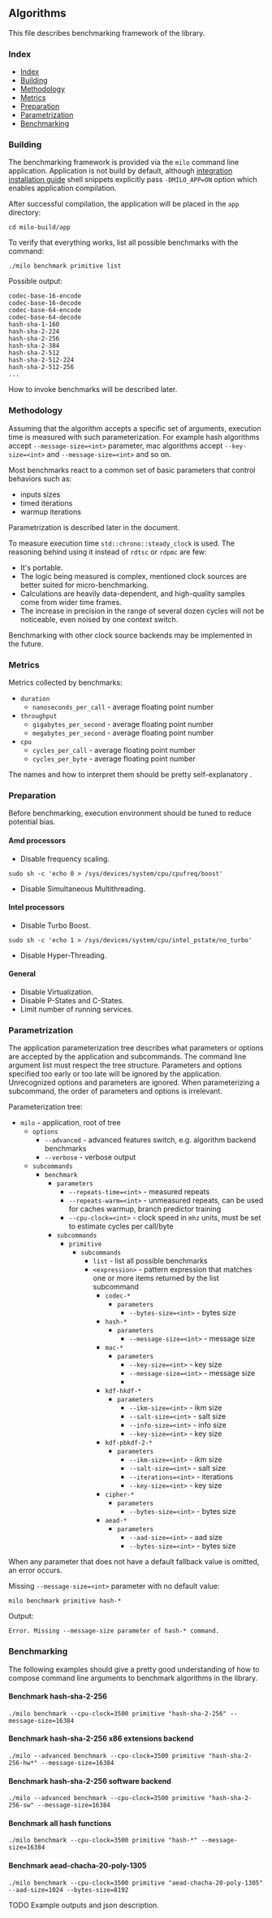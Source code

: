 ## Algorithms

This file describes benchmarking framework of the library.

### Index

- [Index](#index)
- [Building](#building)
- [Methodology](#methodology)
- [Metrics](#metrics)
- [Preparation](#preparation)
- [Parametrization](#preparation)
- [Benchmarking](#benchmarking)

### Building

The benchmarking framework is provided via the `milo` command line application.
Application is not build by default, although [integration installation guide](integration.md#installation) shell snippets
explicitly pass `-DMILO_APP=ON` option which enables application compilation.

After successful compilation, the application will be placed in the `app` directory:

```shell
cd milo-build/app
```

To verify that everything works, list all possible benchmarks with the command:

```shell
./milo benchmark primitive list
```

Possible output:

```
codec-base-16-encode
codec-base-16-decode
codec-base-64-encode
codec-base-64-decode
hash-sha-1-160
hash-sha-2-224
hash-sha-2-256
hash-sha-2-384
hash-sha-2-512
hash-sha-2-512-224
hash-sha-2-512-256
...
```

How to invoke benchmarks will be described later.

### Methodology

Assuming that the algorithm accepts a specific set of arguments, execution time is measured with such parameterization.
For example hash algorithms accept `--message-size=<int>` parameter,
mac algorithms accept `--key-size=<int>` and `--message-size=<int>` and so on.

Most benchmarks react to a common set of basic parameters that control behaviors such as:

- inputs sizes
- timed iterations
- warmup iterations

Parametrization is described later in the document.

To measure execution time `std::chrono::steady_clock` is used.
The reasoning behind using it instead of `rdtsc` or `rdpmc` are few:

- It's portable.
- The logic being measured is complex, mentioned clock sources are better suited for micro-benchmarking.
- Calculations are heavily data-dependent, and high-quality samples come from wider time frames.
- The increase in precision in the range of several dozen cycles will not be noticeable, even noised by one context switch.

Benchmarking with other clock source backends may be implemented in the future.

### Metrics

Metrics collected by benchmarks:

- `duration`
    - `nanoseconds_per_call` - average floating point number
- `throughput`
    - `gigabytes_per_second` - average floating point number
    - `megabytes_per_second` - average floating point number
- `cpu`
    - `cycles_per_call` - average floating point number
    - `cycles_per_byte` - average floating point number

The names and how to interpret them should be pretty self-explanatory .

### Preparation

Before benchmarking, execution environment should be tuned to reduce potential bias.

#### Amd processors

- Disable frequency scaling.

```shell
sudo sh -c 'echo 0 > /sys/devices/system/cpu/cpufreq/boost'
```

- Disable Simultaneous Multithreading.

#### Intel processors

- Disable Turbo Boost.

```shell
sudo sh -c 'echo 1 > /sys/devices/system/cpu/intel_pstate/no_turbo'
```

- Disable Hyper-Threading.

#### General

- Disable Virtualization.
- Disable P-States and C-States.
- Limit number of running services.

### Parametrization

The application parameterization tree describes what parameters or options are accepted by the application and subcommands.
The command line argument list must respect the tree structure.
Parameters and options specified too early or too late will be ignored by the application.
Unrecognized options and parameters are ignored.
When parameterizing a subcommand, the order of parameters and options is irrelevant.

Parameterization tree:

- `milo` - application, root of tree
    - `options`
        - `--advanced` - advanced features switch, e.g. algorithm backend benchmarks
        - `--verbose` - verbose output
    - `subcommands`
        - `benchmark`
            - `parameters`
                - `--repeats-time=<int>` - measured repeats
                - `--repeats-warm=<int>` - unmeasured repeats, can be used for caches warmup, branch predictor training
                - `--cpu-clock=<int>`    - clock speed in `mhz` units, must be set to estimate cycles per call/byte
            - `subcommands`
                - `primitive`
                    - `subcommands`
                        - `list` - list all possible benchmarks
                        - `<expression>` - pattern expression that matches one or more items returned by the list subcommand
                            - `codec-*`
                                - `parameters`
                                    - `--bytes-size=<int>` - bytes size
                            - `hash-*`
                                - `parameters`
                                    - `--message-size=<int>` - message size
                            - `mac-*`
                                - `parameters`
                                    - `--key-size=<int>` - key size
                                    - `--message-size=<int>` - message size
                                    -
                            - `kdf-hkdf-*`
                                - `parameters`
                                    - `--ikm-size=<int>` - ikm size
                                    - `--salt-size=<int>` - salt size
                                    - `--info-size=<int>` - info size
                                    - `--key-size=<int>` - key size
                            - `kdf-pbkdf-2-*`
                                - `parameters`
                                    - `--ikm-size=<int>` - ikm size
                                    - `--salt-size=<int>` - salt size
                                    - `--iterations=<int>` - iterations
                                    - `--key-size=<int>` - key size
                            - `cipher-*`
                                - `parameters`
                                    - `--bytes-size=<int>` - bytes size
                            - `aead-*`
                                - `parameters`
                                    - `--aad-size=<int>` - aad size
                                    - `--bytes-size=<int>` - bytes size

When any parameter that does not have a default fallback value is omitted, an error occurs.

Missing `--message-size=<int>` parameter with no default value:

```shell
milo benchmark primitive hash-*
```

Output:

```shell
Error. Missing --message-size parameter of hash-* command.
```

### Benchmarking

The following examples should give a pretty good understanding of how to compose
command line arguments to benchmark algorithms in the library.

#### Benchmark hash-sha-2-256

```
./milo benchmark --cpu-clock=3500 primitive "hash-sha-2-256" --message-size=16384
```

#### Benchmark hash-sha-2-256 x86 extensions backend

```
./milo --advanced benchmark --cpu-clock=3500 primitive "hash-sha-2-256-hw*" --message-size=16384
```

#### Benchmark hash-sha-2-256 software backend

```
./milo --advanced benchmark --cpu-clock=3500 primitive "hash-sha-2-256-sw" --message-size=16384
```

#### Benchmark all hash functions

```
./milo benchmark --cpu-clock=3500 primitive "hash-*" --message-size=16384
```

#### Benchmark aead-chacha-20-poly-1305

```
./milo benchmark --cpu-clock=3500 primitive "aead-chacha-20-poly-1305" --aad-size=1024 --bytes-size=8192
```

TODO Example outputs and json description.
